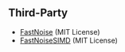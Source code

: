 ## Third-Party
* [FastNoise](https://github.com/Auburns/FastNoise) (MIT License)
* [FastNoiseSIMD](https://github.com/Auburns/FastNoiseSIMD) (MIT License)
